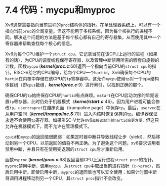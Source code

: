 # 7.4 代码：mycpu和myproc

Xv6通常需要指向当前进程的`proc`结构体的指针。在单处理器系统上，可以有一个指向当前`proc`的全局变量。但这不能用于多核系统，因为每个核执行的进程不同。解决这个问题的方法是基于每个核心都有自己的寄存器集，从而使用其中一个寄存器来帮助查找每个核心的信息。

Xv6为每个CPU维护一个`struct cpu`，它记录当前在该CPU上运行的进程（如果有的话），为CPU的调度线程保存寄存器，以及管理中断禁用所需的嵌套自旋锁的计数。函数`mycpu` (***kernel/proc.c***:60)返回一个指向当前CPU的`struct cpu`的指针。RISC-V给它的CPU编号，给每个CPU一个`hartid`。Xv6确保每个CPU的`hartid`在内核中存储在该CPU的`tp`寄存器中。这允许`mycpu`使用`tp`对一个cpu结构体数组（即`cpus`数组，***kernel/proc.c***:9）进行索引，以找到正确的那个。

确保CPU的`tp`始终保存CPU的`hartid`有点麻烦。`mstart`在CPU启动次序的早期设置`tp`寄存器，此时仍处于机器模式（***kernel/start.c***:46）。因为用户进程可能会修改`tp`，`usertrapret`在蹦床页面（trampoline page）中保存`tp`。最后，`uservec`在从用户空间（***kernel/trampoline.S***:70）进入内核时恢复保存的`tp`。编译器保证永远不会使用`tp`寄存器。如果RISC-V允许xv6`直接读取当前hartid会更方便，`但这只允许在机器模式下，而不允许在管理模式下。

`cpuid`和`mycpu`的返回值很脆弱：如果定时器中断并导致线程让步（yield），然后移动到另一个CPU，以前返回的值将不再正确。为了避免这个问题，xv6要求调用者禁用中断，并且只有在使用完返回的`struct cpu`后才重新启用。

函数`myproc` (***kernel/proc.c***:68)返回当前CPU上运行进程`struct proc`的指针。`myproc`禁用中断，调用`mycpu`，从`struct cpu`中取出当前进程指针（`c->proc`），然后启用中断。即使启用中断，`myproc`的返回值也可以安全使用：如果计时器中断将调用进程移动到另一个CPU，其`struct proc`指针不会改变。